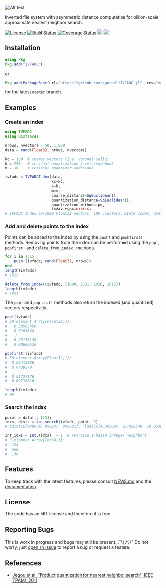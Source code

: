 ![Alt text](https://github.com/zgornel/IVFADC.jl/blob/master/docs/src/assets/logo.png)

Inverted file system with asymmetric distance computation for billion-scale approximate nearest neighbor search.

[![License](http://img.shields.io/badge/license-MIT-brightgreen.svg?style=flat)](LICENSE.md)
[![Build Status](https://travis-ci.org/zgornel/IVFADC.jl.svg?branch=master)](https://travis-ci.org/zgornel/IVFADC.jl)
[![Coverage Status](https://coveralls.io/repos/github/zgornel/IVFADC.jl/badge.svg?branch=master)](https://coveralls.io/github/zgornel/IVFADC.jl?branch=master)
[![](https://img.shields.io/badge/docs-stable-blue.svg)](https://zgornel.github.io/IVFADC.jl/stable)
[![](https://img.shields.io/badge/docs-dev-blue.svg)](https://zgornel.github.io/IVFADC.jl/dev)


## Installation
```julia
using Pkg
Pkg.add("IVFADC")
```
or
```julia
Pkg.add(PackageSpec(url="https://github.com/zgornel/IVFADC.jl", rev="master"))
```
for the latest `master` branch.


## Examples

### Create an index
```julia
using IVFADC
using Distances

nrows, nvectors = 50, 1_000
data = rand(Float32, nrows, nvectors)

kc = 100  # coarse vectors (i.e. Voronoi cells)
k = 256   # residual quantization levels/codebook
m = 10	  # residual quantizer codebooks

ivfadc = IVFADCIndex(data,
                     kc=kc,
                     k=k,
                     m=m,
                     coarse_distance=SqEuclidean(),
                     quantization_distance=SqEuclidean(),
                     quantization_method=:pq,
                     index_type=UInt16)
# IVFADC Index 50×1000 Float32 vectors, 100 clusters, UInt8 codes, UInt16 indexes
```

### Add and delete points to the index
Points can be added to the index by using the `push!` and `pushfirst!` methods.
Removing points from the index can be performed using the `pop!`, `popfirst!` and
`delete_from_index!` methods.
```julia
for i in 1:15
    push!(ivfadc, rand(Float32, nrows))
end
length(ivfadc)
# 1015

delete_from_index!(ivfadc, [1000, 1001, 1010, 1015])
length(ivfadc)
# 1011
```

The `pop!` and `popfirst!` methods also return the indexed (and quantized) vectors respectively.
```julia
pop!(ivfadc)
# 50-element Array{Float32,1}:
#   0.30565456
#   0.6903644
#   ⋮
#   0.20116138
#   0.90699536

popfirst!(ivfadc)
# 50-element Array{Float32,1}:
#  0.29412186
#  0.0709379
#  ⋮
#  0.51727176
#  0.69718516

length(ivfadc)
# 09
```

### Search the index
```julia
point = data[:, 123];
idxs, dists = knn_search(ivfadc, point, 3)
# (UInt16[0x007a, 0x0237, 0x0081], Float32[4.303085, 10.026548, 10.06385])

int_idxs = Int.(idxs) .+ 1  # retrieve 1-based integer neighbors
# 3-element Array{Int64,1}:
#  123
#  568
#  130
```


## Features
To keep track with the latest features, please consult [NEWS.md](https://github.com/zgornel/IVFADC.jl/blob/master/NEWS.md) and the [documentation](https://zgornel.github.io/IVFADC.jl/dev).


## License

The code has an MIT license and therefore it is free.


## Reporting Bugs

This is work in progress and bugs may still be present...¯\\_(ツ)_/¯ Do not worry, just [open an issue](https://github.com/zgornel/IVFADC.jl/issues/new) to report a bug or request a feature.


## References

 - [Jègou et al. "Product quantization for nearest neighbor search", IEEE TPAMI, 2011](https://hal.inria.fr/file/index/docid/514462/filename/paper_hal.pdf)
